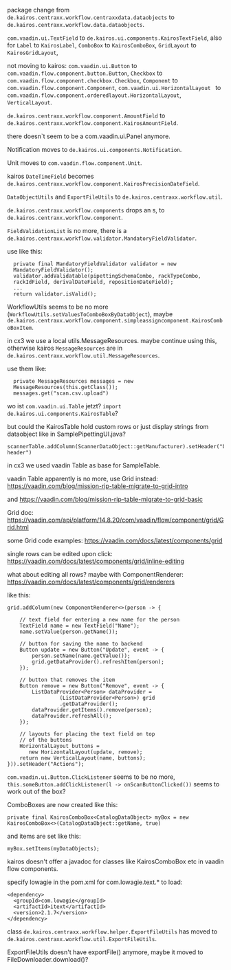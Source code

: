 package change from
`de.kairos.centraxx.workflow.centraxxdata.dataobjects` to
`de.kairos.centraxx.workflow.data.dataobjects`.

`com.vaadin.ui.TextField` to
`de.kairos.ui.components.KairosTextField`, also for `Label` to
`KairosLabel`, `ComboBox` to `KairosComboBox`, `GridLayout` to `KairosGridLayout`,

not moving to kairos: `com.vaadin.ui.Button` to
`com.vaadin.flow.component.button.Button`, `Checkbox` to
`com.vaadin.flow.component.checkbox.Checkbox`, `Component` to
`com.vaadin.flow.component.Component`,
`com.vaadin.ui.HorizontalLayout ` to
`com.vaadin.flow.component.orderedlayout.HorizontalLayout`,
`VerticalLayout`.

`de.kairos.centraxx.workflow.component.AmountField` to
`de.kairos.centraxx.workflow.component.KairosAmountField`.

there doesn`t seem to be a com.vaadin.ui.Panel anymore.

Notification moves to `de.kairos.ui.components.Notification`.

Unit moves to `com.vaadin.flow.component.Unit`.

kairos `DateTimeField` becomes
`de.kairos.centraxx.workflow.component.KairosPrecisionDateField`.

`DataObjectUtils` and `ExportFileUtils` to `de.kairos.centraxx.workflow.util`.

`de.kairos.centraxx.workflow.components` drops an s, to
`de.kairos.centraxx.workflow.component`.

`FieldValidationList` is no more, there is a
`de.kairos.centraxx.workflow.validator.MandatoryFieldValidator`.

use like this:

```
  private final MandatoryFieldValidator validator = new
  MandatoryFieldValidator();
  validator.addValidatable(pipettingSchemaCombo, rackTypeCombo,
  rackIdField, derivalDateField, repositionDateField);
  ...
  return validator.isValid();  
```

WorkflowUtils seems to be no more
(`WorkflowUtils.setValuesToComboBoxByDataObject`), maybe
`de.kairos.centraxx.workflow.component.simpleassigncomponent.KairosComboBoxItem`.

in cx3 we use a local utils.MessageResources. maybe continue using
this, otherwise kairos `MessageResources` are in
`de.kairos.centraxx.workflow.util.MessageResources`.

use them like:

```
  private MessageResources messages = new
  MessageResources(this.getClass());
  messages.get("scan.csv.upload")  
```

wo ist `com.vaadin.ui.Table` jetzt? `import
de.kairos.ui.components.KairosTable`?

but could the KairosTable hold custom rows or just display strings
from dataobject like in SamplePipettingUI.java?

```
scannerTable.addColumn(ScannerDataObject::getManufacturer).setHeader("bla
header")
```

in cx3 we used vaadin Table as base for SampleTable.

vaadin Table apparently is no more, use Grid instead:
https://vaadin.com/blog/mission-rip-table-migrate-to-grid-intro

and https://vaadin.com/blog/mission-rip-table-migrate-to-grid-basic

Grid doc:
https://vaadin.com/api/platform/14.8.20/com/vaadin/flow/component/grid/Grid.html

some Grid code examples:
https://vaadin.com/docs/latest/components/grid

single rows can be edited upon click:
https://vaadin.com/docs/latest/components/grid/inline-editing

what about editing all rows? maybe with ComponentRenderer:
https://vaadin.com/docs/latest/components/grid/renderers

like this:


```
grid.addColumn(new ComponentRenderer<>(person -> {

    // text field for entering a new name for the person
    TextField name = new TextField("Name");
    name.setValue(person.getName());

    // button for saving the name to backend
    Button update = new Button("Update", event -> {
        person.setName(name.getValue());
        grid.getDataProvider().refreshItem(person);
    });

    // button that removes the item
    Button remove = new Button("Remove", event -> {
        ListDataProvider<Person> dataProvider =
                 (ListDataProvider<Person>) grid
                 .getDataProvider();
        dataProvider.getItems().remove(person);
        dataProvider.refreshAll();
    });

    // layouts for placing the text field on top
    // of the buttons
    HorizontalLayout buttons =
       new HorizontalLayout(update, remove);
    return new VerticalLayout(name, buttons);
})).setHeader("Actions");
```                            


`com.vaadin.ui.Button.ClickListener` seems to be no more,
`this.someButton.addClickListener(l -> onScanButtonClicked())` seems
to work out of the box?

ComboBoxes are now created like this:

```
private final KairosComboBox<CatalogDataObject> myBox = new
KairosComboBox<>(CatalogDataObject::getName, true)
```

and items are set like this:

```
myBox.setItems(myDataObjects);
```

kairos doesn't offer a javadoc for classes like KairosComboBox etc in
vaadin flow components.


specify lowagie in the pom.xml for com.lowagie.text.* to load:

    <dependency>
      <groupId>com.lowagie</groupId>
      <artifactId>itext</artifactId>
      <version>2.1.7</version>
    </dependency>

class `de.kairos.centraxx.workflow.helper.ExportFileUtils` has moved to
`de.kairos.centraxx.workflow.util.ExportFileUtils`.

ExportFileUtils doesn't have exportFile() anymore, maybe it moved to
FileDownloader.download()?
